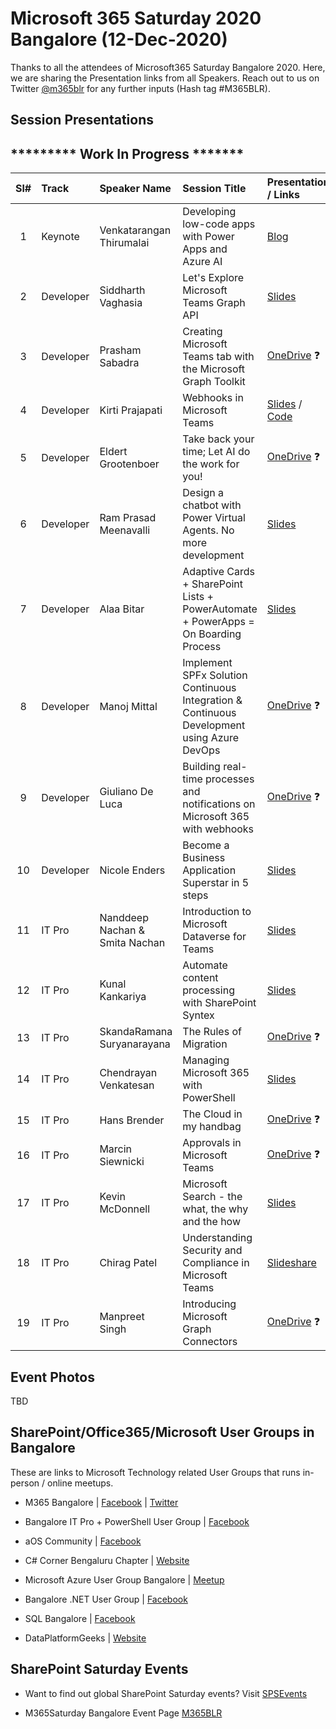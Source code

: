 # Microsoft 365 Saturday 2020 Bangalore (12-Dec-2020)

Thanks to all the attendees of Microsoft365 Saturday Bangalore 2020.  Here, we are sharing the Presentation links from all Speakers. Reach out to us on Twitter [@m365blr](https://twitter.com/m365blr "Microsoft365 Bangalore") for any further inputs (Hash tag #M365BLR).

## Session Presentations

## ********* Work In Progress ******* 

| Sl# | Track | Speaker Name | Session Title | Presentation / Links |
|:---:|:------|:-----------|:---------|:------------|
| 1  | Keynote | Venkatarangan Thirumalai | Developing low-code apps with Power Apps and Azure AI | [Blog](https://venkatarangan.com/blog/2020/12/developing-low-code-apps-with-microsoft-power-apps-and-ai-builder/  "Venkatarangan's Personal Blog")  |
| 2  | Developer | Siddharth Vaghasia | Let's Explore Microsoft Teams Graph API | [Slides](https://github.com/siddharth-vaghasia/public-docs/blob/master/M365BLR-ExploreTeamsAPI-SiddharthVaghasia.pptx?raw=true "Siddharth Vaghasia's Personal GitHub") |
| 3  | Developer | Prasham Sabadra | Creating Microsoft Teams tab with the Microsoft Graph Toolkit | [OneDrive](https://github.com/mstechcomin "TBD") :question: |
| 4  | Developer | Kirti Prajapati | Webhooks in Microsoft Teams | [Slides](https://github.com/mstechcomin/m365-saturday-2020-blr/blob/master/docs/Webhooks-in-Microsoft-Teams_Kirti-Prajapati_M365BLR2020.pdf?raw=true "Slides") / [Code](https://github.com/mstechcomin/m365-saturday-2020-blr/blob/main/code/OutgoingWHSample.zip?raw=true "Code") |
| 5  | Developer | Eldert Grootenboer | Take back your time; Let AI do the work for you! | [OneDrive](https://github.com/mstechcomin "TBD") :question: |
| 6  | Developer | Ram Prasad Meenavalli | Design a chatbot with Power Virtual Agents. No more development | [Slides](https://github.com/mstechcomin/m365-saturday-2020-blr/blob/master/docs/Design-a-chatbot-with-Power-Virtual-Agents-No-more-development_Ram-Prasad-Meenavalli_M365BLR2020.pdf?raw=true "Slides") |
| 7  | Developer | Alaa Bitar | Adaptive Cards + SharePoint Lists + PowerAutomate + PowerApps = On Boarding Process | [Slides](https://github.com/mstechcomin/m365-saturday-2020-blr/blob/master/docs/Adaptive-Cards-+-SharePoint-Lists-+-PowerAutomate-+-PowerApps-=-On-Boarding-Process_Alaa-Bitar_M365BLR2020.pdf?raw=true "Slides") |
| 8  | Developer | Manoj Mittal | Implement SPFx Solution Continuous Integration & Continuous Development using Azure DevOps | [OneDrive](https://github.com/mstechcomin "TBD") :question: |
| 9  | Developer | Giuliano De Luca | Building real-time processes and notifications on Microsoft 365 with webhooks | [OneDrive](https://github.com/mstechcomin "TBD") :question: |
| 10 | Developer | Nicole Enders | Become a Business Application Superstar in 5 steps | [Slides](https://github.com/mstechcomin/m365-saturday-2020-blr/blob/master/docs/Become-a-Business-Application-Superstar-in-5-steps_Nicole-Enders_M365BLR2020.pdf?raw=true "Slides") |
| 11 | IT Pro | Nanddeep Nachan & Smita Nachan | Introduction to Microsoft Dataverse for Teams | [Slides](https://github.com/mstechcomin/m365-saturday-2020-blr/blob/master/docs/Introduction-to-Microsoft-Dataverse-for-Teams_Nanddeep-Nachan-and-Smita-Nachan_M365BLR2020.pdf?raw=true "Slides") |
| 12 | IT Pro | Kunal Kankariya | Automate content processing with SharePoint Syntex | [Slides](https://github.com/mstechcomin/m365-saturday-2020-blr/blob/master/docs/Automate-content-processing-with-SharePoint-Syntex_Kunal-Kankariya_M365BLR2020.pdf?raw=true "Slides") |
| 13 | IT Pro | SkandaRamana Suryanarayana | The Rules of Migration | [OneDrive](https://github.com/mstechcomin "TBD") :question: |
| 14 | IT Pro | Chendrayan Venkatesan | Managing Microsoft 365 with PowerShell | [Slides](https://about-powershell.visualstudio.com/_git/Microsoft-365 "Chen's Personal Blog") |
| 15 | IT Pro | Hans Brender | The Cloud in my handbag | [OneDrive](https://github.com/mstechcomin "TBD") :question: |
| 16 | IT Pro | Marcin Siewnicki | Approvals in Microsoft Teams | [OneDrive](https://github.com/mstechcomin "TBD") :question: |
| 17 | IT Pro | Kevin McDonnell | Microsoft Search - the what, the why and the how | [Slides](https://github.com/mstechcomin/m365-saturday-2020-blr/blob/master/docs/Microsoft-Search-the-what-the-why-and-the-how_Kevin-McDonnell_M365BLR2020.pdf?raw=true "Slides") |
| 18 | IT Pro | Chirag Patel | Understanding Security and Compliance in Microsoft Teams | [Slideshare](https://www.slideshare.net/techChirag/understanding-security-and-compliance-in-microsoft-teams-m365-saturday-bangalore-2020 "Chirag's Personal Slideshare ") |
| 19 | IT Pro | Manpreet Singh | Introducing Microsoft Graph Connectors | [OneDrive](https://github.com/mstechcomin "TBD") :question: |


## Event Photos
TBD 

## SharePoint/Office365/Microsoft User Groups in Bangalore
These are links to Microsoft Technology related User Groups that runs in-person / online meetups.
* M365 Bangalore | [Facebook](https://www.facebook.com/groups/m365blr/ "Facebook") | [Twitter](https://twitter.com/m365blr "Twitter")

* Bangalore IT Pro + PowerShell User Group | [Facebook](https://www.facebook.com/groups/psbug/ "Facebook")

* aOS Community | [Facebook](https://www.facebook.com/aosComm/ "Facebook")

* C# Corner Bengaluru Chapter | [Website](https://www.c-sharpcorner.com/chapters/bengaluru-chapter "C# Corner Bengaluru Chapter")

* Microsoft Azure User Group Bangalore | [Meetup](https://www.meetup.com/Microsoft-Azure-Bangalore/  "Meetup")

* Bangalore .NET User Group | [Facebook](https://www.facebook.com/groups/BDotNet/  "Facebook")

* SQL Bangalore | [Facebook](https://www.facebook.com/groups/SQLBangalore/   "Facebook")

* DataPlatformGeeks | [Website](http://www.dataplatformgeeks.com/ "Website")

## SharePoint Saturday Events

* Want to find out global SharePoint Saturday events? Visit [SPSEvents](http://www.spsevents.org/ "SharePoint Saturdays Home Page")

* M365Saturday Bangalore Event Page [M365BLR](https://www.spsevents.org/event/bangaloresps2020/ "M365BLR 12-Dec-2020")
